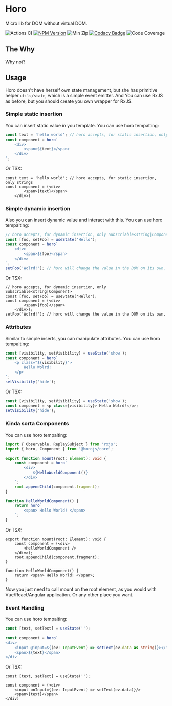 # Horo
Micro lib for DOM without virtual DOM.

![Actions CI](https://github.com/lroskoshin/horo/actions/workflows/ci.yml/badge.svg)
[![NPM Version](https://www.npmjs.com/package/@horojs/core)](https://img.shields.io/npm/v/@horojs/core)
![Min Zip](https://img.shields.io/bundlephobia/minzip/@horojs/core)
[![Codacy Badge](https://app.codacy.com/project/badge/Grade/a50f4489700e445aa5a9ce63ab1b315d)](https://www.codacy.com/gh/lroskoshin/horo/dashboard?utm_source=github.com&amp;utm_medium=referral&amp;utm_content=lroskoshin/horo&amp;utm_campaign=Badge_Grade)
![Code Coverage](https://img.shields.io/codecov/c/github/lroskoshin/horo/main)
## The Why
Why not?
## Usage
Horo doesn't have herself own state management, but she has primitive helper `utils/state`, which is a simple event emitter.
And You can use RxJS as before, but you should create you own wrapper for RxJS.
### Simple static insertion
You can insert static value in you template.
You can use horo tempalting:
```typescript
const text = 'hello world'; // horo accepts, for static insertion, only strings or components
const component = horo`
    <div>
        <span>${text}</span>
    </div>
`;
```
Or TSX:
```tsx
const text = 'hello world'; // horo accepts, for static insertion, only strings
const component = (<div>
        <span>{text}</span>
    </div>)
```
### Simple dynamic insertion
Also you can insert dynamic value and interact with this.
You can use horo tempalting:
```typescript
// horo accepts, for dynamic insertion, only Subscriable<string|Component>
const [foo, setFoo] = useState('Hello');
const component = horo`
    <div>
        <span>${foo}</span>
    </div>
`;
setFoo('Wolrd!'); // horo will change the value in the DOM on its own.
```
Or TSX:
```tsx
// horo accepts, for dynamic insertion, only Subscriable<string|Component>
const [foo, setFoo] = useState('Hello');
const component = (<div>
        <span>{foo}</span>
    </div>);
setFoo('Wolrd!'); // horo will change the value in the DOM on its own.
```
### Attributes
Similar to simple inserts, you can manipulate attributes. 
You can use horo tempalting:
```typescript
const [visibility, setVisibility] = useState('show');
const component = horo`
    <p class="${visibility}">
        Hello Wolrd! 
    </p>
`;
setVisibility('hide');
```
Or TSX:
```typescript
const [visibility, setVisibility] = useState('show');
const component = <p class={visibility}> Hello Wolrd!</p>;
setVisibility('hide');
```
### Kinda sorta Components
You can use horo tempalting:
```typescript
import { Observable, ReplaySubject } from 'rxjs';
import { horo, Component } from '@horojs/core';

export function mount(root: Element): void {
    const component = horo`
        <div>
            ${HelloWorldComponent()}
        </div>
    `;
    root.appendChild(component.fragment);
}

function HelloWorldComponent() {
    return horo`
        <span> Hello World! </span>
    `;
}
```
Or TSX:
```tsx
export function mount(root: Element): void {
    const component = (<div>
        <HelloWorldComponent />
    </div>);
    root.appendChild(component.fragment);
}

function HelloWorldComponent() {
    return <span> Hello World! </span>;
}
```
Now you just need to call mount on the root element, as you would with Vue/React/Angular application.
Or any other place you want.

### Event Handling
You can use horo tempalting:
```typescript
const [text, setText] = useState('');
 
const component = horo`
<div>
    <input @input=${(ev: InputEvent) => setText(ev.data as string)}></input>
    <span>${text}</span>
</div
```
Or TSX:
```tsx
const [text, setText] = useState('');
 
const component = (<div>
    <input onInput={(ev: InputEvent) => setText(ev.data)}/>
    <span>{text}</span>
</div)
```

